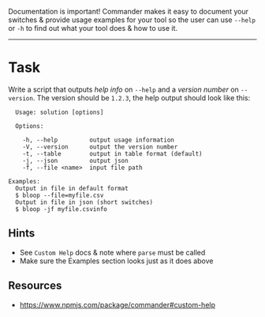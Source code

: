 Documentation is important! Commander makes it easy to document your switches &
provide usage examples for your tool so the user can use `--help` or `-h` to
find out what your tool does & how to use it.

----

# Task

Write a script that outputs *help info* on `--help` and a *version number* on
`--version`. The version should be `1.2.3`, the help output should look like
this:
```
  Usage: solution [options]

  Options:

    -h, --help         output usage information
    -V, --version      output the version number
    -t, --table        output in table format (default)
    -j, --json         output json
    -f, --file <name>  input file path

Examples:
  Output in file in default format
  $ bloop --file=myfile.csv
  Output in file in json (short switches)
  $ bloop -jf myfile.csvinfo 
```

## Hints

* See `Custom Help` docs & note where `parse` must be called
* Make sure the Examples section looks just as it does above

## Resources

* https://www.npmjs.com/package/commander#custom-help
